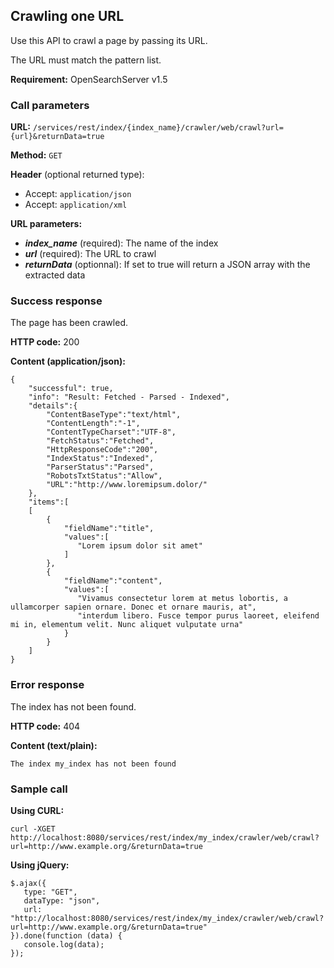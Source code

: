 ## Crawling one URL

Use this API to crawl a page by passing its URL.

The URL must match the pattern list. 

**Requirement:** OpenSearchServer v1.5

### Call parameters

**URL:** ```/services/rest/index/{index_name}/crawler/web/crawl?url={url}&returnData=true```

**Method:** ```GET```

**Header** (optional returned type):
- Accept: ```application/json```
- Accept: ```application/xml```

**URL parameters:**
- _**index_name**_ (required): The name of the index
- _**url**_ (required): The URL to crawl
- _**returnData**_ (optionnal): If set to true will return a JSON array with the extracted data

### Success response
The page has been crawled.

**HTTP code:**
200

**Content (application/json):**

    {
        "successful": true,
        "info": "Result: Fetched - Parsed - Indexed",
	    "details":{  
			"ContentBaseType":"text/html",
			"ContentLength":"-1",
			"ContentTypeCharset":"UTF-8",
			"FetchStatus":"Fetched",
			"HttpResponseCode":"200",
			"IndexStatus":"Indexed",
			"ParserStatus":"Parsed",
			"RobotsTxtStatus":"Allow",
			"URL":"http://www.loremipsum.dolor/"
		},
		"items":[  
		[  
			{  
				"fieldName":"title",
				"values":[  
				   "Lorem ipsum dolor sit amet"
				]
			},
			{  
				"fieldName":"content",
				"values":[  
				   "Vivamus consectetur lorem at metus lobortis, a ullamcorper sapien ornare. Donec et ornare mauris, at",
				   "interdum libero. Fusce tempor purus laoreet, eleifend mi in, elementum velit. Nunc aliquet vulputate urna"
				}
			}
		]
    }


### Error response

The index has not been found.

**HTTP code:**
404

**Content (text/plain):**

    The index my_index has not been found


### Sample call

**Using CURL:**

    curl -XGET http://localhost:8080/services/rest/index/my_index/crawler/web/crawl?url=http://www.example.org/&returnData=true


**Using jQuery:**

    $.ajax({ 
       type: "GET",
       dataType: "json",
       url: "http://localhost:8080/services/rest/index/my_index/crawler/web/crawl?url=http://www.example.org/&returnData=true"
    }).done(function (data) {
       console.log(data);
    });
